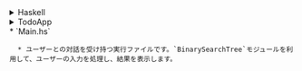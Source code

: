 <details> <summary>Haskell</summary>

# Haskell製 二分探索木ユーティリティ

これは、Haskellで実装されたシンプルなコマンドラインの二分探索木ユーティリティです。

ユーザーはスペース区切りの数値リストから動的に木を構築し、対話形式で特定の数値が木に含まれているかを繰り返し検索できます。

-----

## ✨ 主な機能

  * **対話的なインターフェース**: ユーザーからの入力を受け付け、結果を返します。
  * **動的な木の構築**: 入力された数値リストから二分探索木を自動で構築します。
  * **高速な要素検索**: 木の特性を活かして、要素を効率的に検索します。
  * **堅牢なエラーハンドリング**: 数値以外の不正な入力があってもプログラムがクラッシュせず、再度入力を促します。
  * **安全な終了**: `q` または `quit` を入力することで、いつでもプログラムを安全に終了できます。

-----

## 🚀 使い方

1.  **リポジトリをクローンして移動**

    ```bash
    git clone https://github.com/あなたのユーザー名/リポジトリ名.git
    cd リポジトリ名
    ```

2.  **コンパイル**

    ```bash
    ghc Main.hs
    ```

3.  **実行**

    ```bash
    # Windowsの場合
    ./Main.exe

    # macOS / Linuxの場合
    ./Main
    ```

-----

## 📝 実行例

```sh
$ ./Main
スペース区切りで数値のリストを入力してください (例: 5 2 8 1 9): 50 25 75 10 30 60 80

--- 木を構築しました ---
木の要素（ソート済み）: [10,25,30,50,60,75,80]

検索したい数値を入力してください（終了するには 'q' を入力）: 30
結果: 「30」は見つかりました。

検索したい数値を入力してください（終了するには 'q' を入力）: 99
結果: 「99」は見つかりませんでした。

検索したい数値を入力してください（終了するには 'q' を入力）: abc
エラー: 有効な数値を入力してください。

検索したい数値を入力してください（終了するには 'q' を入力）: q
プログラムを終了します。お疲れ様でした！
```

-----

## 📂 ファイル構成

  * `BinarySearchTree.hs`

      * 二分探索木のデータ構造と、挿入 (`insert`)・検索 (`search`)・走査 (`inOrderTraversal`) といった核となるロジックを定義するモジュールです。

</details>
<details> <summary>TodoApp</summary>

.NET MAUI製 ToDo管理アプリ
これは、C#と.NET MAUIで実装された、シンプルなToDo管理アプリケーションです。
ユーザーはタスクを追加・削除できるほか、チェックを入れたタスクは自動的にリストの下部に移動します。データはデバイスのローカルストレージに保存され、アプリを閉じても状態が保持されます。

✨ 主な機能
. * 直感的なUI: テキスト入力とボタン、チェックボックスのみで構成されたシンプルなインターフェースです。
. * タスク管理: ToDoの追加、削除、完了（チェック）が可能です。
. * 自動ソート: チェックを入れた完了済みタスクは、自動的にリストの下部に移動します。
. * データ永続化: SQLiteデータベースを使用しており、アプリを終了してもタスクの状態は保存されます。
. * クロスプラットフォーム: .NET MAUIの特性を活かし、AndroidやiOS、Windowsで動作します。

🚀 使い方
1.  リポジトリをクローンして移動

    bash     git clone https://github.com/あなたのユーザー名/リポジトリ名.git     cd リポジトリ名     

2.  Visual Studioでソリューションを開く

    * TodoApp.sln ファイルを Visual Studio 2022 で開きます。
    * 初回起動時に必要なライブラリ（NuGetパッケージ）が自動的に復元されます。

3.  ビルドして実行

    * Visual Studioの上部にあるデバッグターゲットを、目的のプラットフォーム（例: Android Emulator）に設定します。
    * 緑色の再生ボタン（デバッグ開始）をクリックして、アプリをビルド・実行します。

📝 実行例
操作	説明
タスクの追加	テキストボックスに内容を入力し、「追加」ボタンを押すとリストに追加されます。
タスクの完了	チェックボックスをクリックすると、タスクが完了済みになりリストの下部に移動します。
タスクの削除	「削除」ボタンを押すと、該当のタスクがリストから削除されます。

Google スプレッドシートにエクスポート
📂 ファイル構成
  * TodoItem.cs
      * ToDoアイテムのデータ構造を定義するモデルクラスです。
  * TodoDatabase.cs
      * SQLiteデータベースとの接続や、データの追加 (SaveItemAsync)・削除 (DeleteItemAsync)・取得 (GetItemsAsync) といったロジックを定義するクラスです。
  * MainViewModel.cs
      * UI（View）とデータ（Model）の橋渡し役となるViewModelです。UIからの要求を処理し、アプリケーションの主要なロジックを担います。
  * MainPage.xaml
      * アプリのメイン画面のUI（見た目）を定義するXAMLファイルです。
  * MainPage.xaml.cs
      * MainPage.xamlのコードビハインドファイルです。ViewとViewModelの接続など、UIに直接関連する最小限のロジックを記述します。
  * MauiProgram.cs
      * アプリの起動時に、必要なクラスの登録（依存性の注入）など、初期設定を行うファイルです。

</details>
  * `Main.hs`

      * ユーザーとの対話を受け持つ実行ファイルです。`BinarySearchTree`モジュールを利用して、ユーザーの入力を処理し、結果を表示します。
